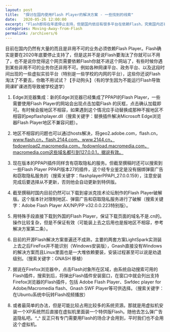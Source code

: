 ```yaml
---
layout: post
title:  "探讨在国内使用Flash Player的解决方案 - 一些找到的线索"
date:   2020-05-26 12:00:00
excerpt: "Flash即将在年底停止支持，但是国内依旧有很多平台在依赖Flash，究竟国内还有多少平台还在依赖Flash？目前在国内仍然有大量的而且是非用不可的业务必须依赖Flash Player。Flash确实是要在2020年底要停止支持了，但是这并不是说Flash要淘汰了你就可以不用了，也不是说你觉得这个网页需要依赖Flash你就不进这个网站了，有些时候你遇到某些非用不可的业务你还非用不可。例如各种网课平台、政务平台、以及这段时间出现的一些虚拟实验平台（特别是一些学校的内网的平台），这些你还说Flash淘汰了不要去，你敢不用试试？【手动狗头】（有的学生因为不能运行Flash导致网课旷课进而导致被学校退学）"
categories: Moving-Away-from-Flash
permalink: /archivers/6
---
```


目前在国内仍然有大量的而且是非用不可的业务必须依赖Flash Player。Flash确实是要在2020年底要停止支持了，但是这并不是说Flash要淘汰了你就可以不用了，也不是说你觉得这个网页需要依赖Flash你就不进这个网站了，有些时候你遇到某些非用不可的业务你还非用不可。例如各种网课平台、政务平台、以及这段时间出现的一些虚拟实验平台（特别是一些学校的内网的平台），这些你还说Flash淘汰了不要去，你敢不用试试？【手动狗头】（有的学生因为不能运行Flash导致网课旷课进而导致被学校退学）

1. Edge浏览器集成：新的Edge浏览器已经集成了PPAPI的Flash Player，一些需要使用Flash Player的网站会出现点击加载Flash 的灰框，点击确认加载即可。有时候会报地区不相容，如果遇到这个情况应手动替换成那种不报地区不相容的pepflashplayer.dll（搜索关键字：替换插件解决Microsoft Edge浏览器Flash Player地区不兼容问题）。

2. 地区不相容的问题也可以通过hosts解决，将geo2.adobe.com，flash.cn，www.flash.cn，flash.2144.com，www.2144.cn，fpdownload2.macromedia.com，fpdownload.macromedia.com，macromedia.com这些域名都引到127.0.0.1，据说有效。

3. 现在版本的PPAPI插件同样含有窃取隐私的服务。但截至撰稿时还可以搜索到一些Flash Player PPAPI版本27的插件，这个经专业鉴定是没有捆绑弹窗广告和窃取隐私服务的（搜索关键字：flashplayerPPAPI_27.0.0.159），注意安装完成后要选择从不更新，否则他会自动更新到特供版。

4. 截至撰稿时国内目前仍然可以下载到睿派克技术论坛制作的Flash Player破解版。这个版本针对限制地区、弹窗广告和窃取隐私服务进行了破解（搜索关键字：Adobe Flash Player AX/NP/PP v32.0.0.223特别版）。

5. 用特殊手段直接下载到外国的Flash Player，保证下载页面的域名不是.cn的。操作比较复杂，但是不保证有效（可能装上去之后用也是报地区不相容，参考解决方案第二条）。

6. 目前的开源Flash解决方案普遍还不成熟，主要的两套方案LightSpark实测装上去之后FireFox并不能识别（Windows安装版），Gnash直接没有Windows的解决方案而且Linux里面也是一大堆依赖要装，安装过程甚至可以说是劝退级别。（搜索关键字：GNASH 移植）

7. 据说在Firefox浏览器中，点击Flash对象所在区域，由系统自动搜索可用的Flash插件，搜索到后，将弹出Flash插件安装窗口，在窗口中就会列出支持Firefox浏览器的Flash插件，包括 Adobe Flash Player、Swfdec player for Adobe/Macromedia flash、Gnash SWF Player等可供选择。（搜索关键字：在Ubuntu系统中玩转Flash视频播放）

8. 或者最简单的办法，但是可能比较占用比较多的系统资源。那就是用虚拟机安装一个XP系统然后直接在虚拟机里面装一个特供版Flash。随他去怎么弹广告盗隐私吧。^\_^ 反正只有专门需要用Flash的场合才会用到，平时我们也不会用这个虚拟机。
